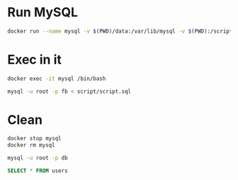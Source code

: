 # Run MySQL

```bash
docker run --name mysql -v $(PWD)/data:/var/lib/mysql -v $(PWD):/script -e MYSQL_ROOT_PASSWORD=root -e MYSQL_DATABASE=db -d mysql:8
```

# Exec in it

```bash
docker exec -it mysql /bin/bash
```

```bash
mysql -u root -p fb < script/script.sql
```

# Clean
```bash
docker stop mysql
docker rm mysql
```


```bash
mysql -u root -p db
```

```sql
SELECT * FROM users
```
